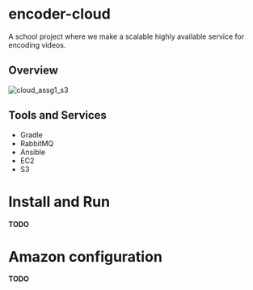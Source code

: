 # encoder-cloud
A school project where we make a scalable highly available service for encoding videos. 

## Overview
![cloud_assg1_s3](https://user-images.githubusercontent.com/34712816/49087985-9a9fae00-f258-11e8-98b8-ef87143fc30f.png)


## Tools and Services
* Gradle
* RabbitMQ
* Ansible
* EC2
* S3

# Install and Run
**TODO**

# Amazon configuration
**TODO**
